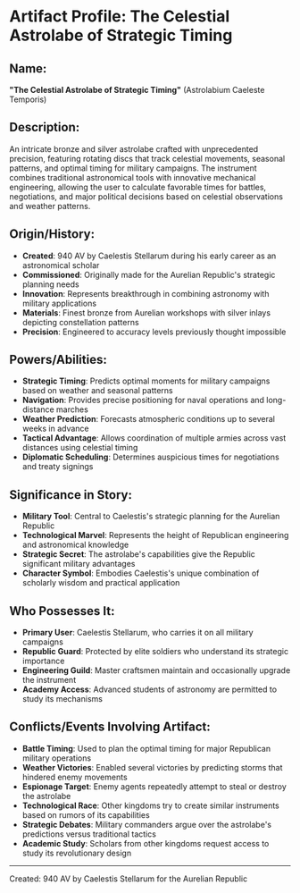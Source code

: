# Artifact Profile: The Celestial Astrolabe of Strategic Timing

## Name:
**"The Celestial Astrolabe of Strategic Timing"** (Astrolabium Caeleste Temporis)

## Description:
An intricate bronze and silver astrolabe crafted with unprecedented precision, featuring rotating discs that track celestial movements, seasonal patterns, and optimal timing for military campaigns. The instrument combines traditional astronomical tools with innovative mechanical engineering, allowing the user to calculate favorable times for battles, negotiations, and major political decisions based on celestial observations and weather patterns.

## Origin/History:
- **Created**: 940 AV by Caelestis Stellarum during his early career as an astronomical scholar
- **Commissioned**: Originally made for the Aurelian Republic's strategic planning needs
- **Innovation**: Represents breakthrough in combining astronomy with military applications
- **Materials**: Finest bronze from Aurelian workshops with silver inlays depicting constellation patterns
- **Precision**: Engineered to accuracy levels previously thought impossible

## Powers/Abilities:
- **Strategic Timing**: Predicts optimal moments for military campaigns based on weather and seasonal patterns
- **Navigation**: Provides precise positioning for naval operations and long-distance marches
- **Weather Prediction**: Forecasts atmospheric conditions up to several weeks in advance
- **Tactical Advantage**: Allows coordination of multiple armies across vast distances using celestial timing
- **Diplomatic Scheduling**: Determines auspicious times for negotiations and treaty signings

## Significance in Story:
- **Military Tool**: Central to Caelestis's strategic planning for the Aurelian Republic
- **Technological Marvel**: Represents the height of Republican engineering and astronomical knowledge
- **Strategic Secret**: The astrolabe's capabilities give the Republic significant military advantages
- **Character Symbol**: Embodies Caelestis's unique combination of scholarly wisdom and practical application

## Who Possesses It:
- **Primary User**: Caelestis Stellarum, who carries it on all military campaigns
- **Republic Guard**: Protected by elite soldiers who understand its strategic importance
- **Engineering Guild**: Master craftsmen maintain and occasionally upgrade the instrument
- **Academy Access**: Advanced students of astronomy are permitted to study its mechanisms

## Conflicts/Events Involving Artifact:
- **Battle Timing**: Used to plan the optimal timing for major Republican military operations
- **Weather Victories**: Enabled several victories by predicting storms that hindered enemy movements
- **Espionage Target**: Enemy agents repeatedly attempt to steal or destroy the astrolabe
- **Technological Race**: Other kingdoms try to create similar instruments based on rumors of its capabilities
- **Strategic Debates**: Military commanders argue over the astrolabe's predictions versus traditional tactics
- **Academic Study**: Scholars from other kingdoms request access to study its revolutionary design

---
Created: 940 AV by Caelestis Stellarum for the Aurelian Republic
